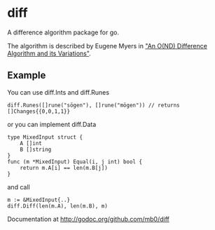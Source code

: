 diff
====

A difference algorithm package for go.

The algorithm is described by Eugene Myers in
["An O(ND) Difference Algorithm and its Variations"](http://www.xmailserver.org/diff2.pdf).

Example
-------
You can use diff.Ints and diff.Runes

    diff.Runes([]rune("sögen"), []rune("mögen")) // returns []Changes{{0,0,1,1}}

or you can implement diff.Data

    type MixedInput struct {
    	A []int
    	B []string
    }
    func (m *MixedInput) Equal(i, j int) bool {
    	return m.A[i] == len(m.B[j])
    }

and call

    m := &MixedInput{..}
    diff.Diff(len(m.A), len(m.B), m)

Documentation at http://godoc.org/github.com/mb0/diff
